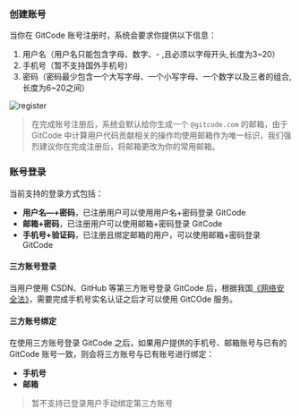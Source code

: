 
### 创建账号

当你在 GitCode 账号注册时，系统会要求你提供以下信息：

1. 用户名（用户名只能包含字母、数字、- ,且必须以字母开头,长度为3~20）
2. 手机号（暂不支持国外手机号）
3. 密码（密码最少包含一个大写字母、一个小写字母、一个数字以及三者的组合, 长度为6~20之间）

![register](../images/register.png)

> 在完成账号注册后，系统会默认给你生成一个 `@gitcode.com` 的邮箱，由于 GitCode 中计算用户代码贡献相关的操作均使用邮箱作为唯一标识，我们强烈建议你在完成注册后，将邮箱更改为你的常用邮箱。

### 账号登录

当前支持的登录方式包括：

- **用户名—+密码**，已注册用户可以使用用户名+密码登录 GitCode
- **邮箱+密码**，已注册用户可以使用邮箱+密码登录 GitCode
- **手机号+验证码**，已注册且绑定邮箱的用户，可以使用邮箱+密码登录 GitCode

#### 三方账号登录

当用户使用 CSDN、GitHub 等第三方账号登录 GitCode 后，根据我国[《网络安全法》](http://www.cac.gov.cn/2016-11/07/c_1119867116.htm)，需要完成手机号实名认证之后才可以使用 GitCOde 服务。

#### 三方账号绑定

在使用三方账号登录 GitCode 之后，如果用户提供的手机号、邮箱账号与已有的 GitCode 账号一致，则会将三方账号与已有账号进行绑定：

- **手机号**
- **邮箱**

> 暂不支持已登录用户手动绑定第三方账号